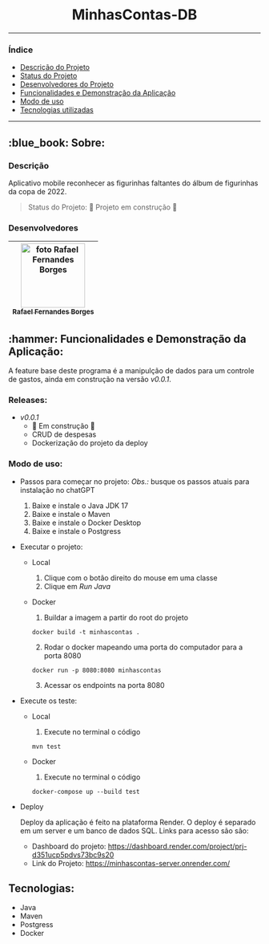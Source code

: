 <!-- Título -->
<h1 align="center"> MinhasContas-DB </h1>

<!-- Badges -->

*******
### Índice 

* [Descrição do Projeto](#descrição-do-projeto)
* [Status do Projeto](#status-do-Projeto)
* [Desenvolvedores do Projeto](#pessoas-desenvolvedoras)
* [Funcionalidades e Demonstração da Aplicação](#funcionalidades-e-demonstração-da-aplicação)
* [Modo de uso](#modo-de-uso)
* [Tecnologias utilizadas](#tecnologias-utilizadas)
*******

<!-- Descrição -->
<h2> :blue_book: Sobre: </h2>

<div id="descrição-do-projeto"/>
<h3> Descrição </h3>

Aplicativo mobile reconhecer as figurinhas faltantes do álbum de figurinhas da copa de 2022.

<div id="status-do-Projeto"/>

> Status do Projeto: :construction: Projeto em construção :construction:

<div id="pessoas-desenvolvedoras"/>
<h3> Desenvolvedores </h3>

| [<img src="https://github.com/RafaFBorges.png" alt="foto Rafael Fernandes Borges"  width="128px" height="128px"/><br><sub>Rafael Fernandes Borges</sub>](https://github.com/RafaFBorges)
| :---: |

<!-- Funcionalidades e Demonstração da Aplicação -->
<div id="funcionalidades-e-demonstração-da-aplicação"/>
<h2> :hammer: Funcionalidades e Demonstração da Aplicação: </h2>

A feature base deste programa é a manipulção de dados para um controle de gastos, ainda em construção na versão *v0.0.1*.

### Releases:

- *v0.0.1*
  * :construction: Em construção :construction:
  * CRUD de despesas
  * Dockerização do projeto da deploy

<!-- Primeiro acesso -->
<div id="modo-de-uso" />

### Modo de uso:

- Passos para começar no projeto:
  *Obs.:* busque os passos atuais para instalação no chatGPT

  1. Baixe e instale o Java JDK 17
  2. Baixe e instale o Maven
  3. Baixe e instale o Docker Desktop
  4. Baixe e instale o Postgress

- Executar o projeto:
  
  - Local
    1. Clique com o botão direito do mouse em uma classe
    2. Clique em *Run Java*
  
  - Docker
    1. Buildar a imagem a partir do root do projeto

    ```
    docker build -t minhascontas .
    ```

    2. Rodar o docker mapeando uma porta do computador para a porta 8080

    ```
    docker run -p 8080:8080 minhascontas
    ```

    3. Acessar os endpoints na porta 8080
  
- Execute os teste:
  
  - Local
    1. Execute no terminal o código

    ```
    mvn test
    ```

  - Docker
    1. Execute no terminal o código

    ```
    docker-compose up --build test
    ```

- Deploy

  Deploy da aplicação é feito na plataforma Render. O deploy é separado em um server e um banco de dados SQL. Links para acesso são são:

  - Dashboard do projeto: https://dashboard.render.com/project/prj-d351ucp5pdvs73bc9s20
  - Link do Projeto: https://minhascontas-server.onrender.com/ 

<!-- Tecnologias -->
<div id="tecnologias-utilizadas"/>
<h2> Tecnologias: </h2>

- Java
- Maven
- Postgress
- Docker